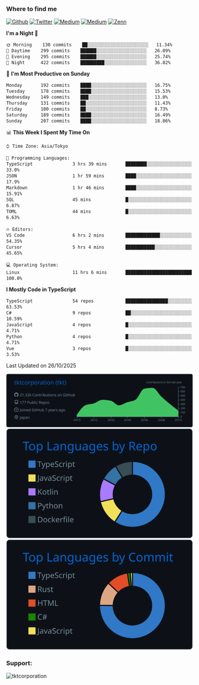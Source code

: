 <!-- <p align="left"> <img src="https://komarev.com/ghpvc/?username=tktcorporation&label=Profile%20views&color=0e75b6&style=flat" alt="tktcorporation" /> </p> -->

<h3>Where to find me</h3>
<p>
<a href="https://github.com/tktcorporation" target="_blank"><img alt="Github" src="https://img.shields.io/badge/GitHub-%2312100E.svg?&style=for-the-badge&logo=Github&logoColor=white" /></a>
<a href="https://twitter.com/tktcorporation" target="_blank"><img alt="Twitter" src="https://img.shields.io/badge/twitter-%231DA1F2.svg?&style=for-the-badge&logo=twitter&logoColor=white" /></a>
<a href="https://www.linkedin.com/in/tktcorporation" target="_blank"><img alt="Medium" src="https://img.shields.io/badge/linkdin-0a66c2.svg?&style=for-the-badge&logo=linkedin&logoColor=white" /></a>
<a href="https://qiita.com/tktcorporation" target="_blank"><img alt="Medium" src="https://img.shields.io/badge/qiita-55C500.svg?&style=for-the-badge&logo=qiita&logoColor=white" /></a>
<a href="https://zenn.dev/tktcorporation" target="_blank"><img alt="Zenn" src="https://img.shields.io/badge/Zenn-3EA8FF.svg?&style=for-the-badge&logo=Zenn&logoColor=white" /></a>
</p>
  
<!--START_SECTION:waka-->
**I'm a Night 🦉** 

```text
🌞 Morning    130 commits    ██░░░░░░░░░░░░░░░░░░░░░░░   11.34% 
🌆 Daytime    299 commits    ██████░░░░░░░░░░░░░░░░░░░   26.09% 
🌃 Evening    295 commits    ██████░░░░░░░░░░░░░░░░░░░   25.74% 
🌙 Night      422 commits    █████████░░░░░░░░░░░░░░░░   36.82%

```
📅 **I'm Most Productive on Sunday** 

```text
Monday       192 commits    ████░░░░░░░░░░░░░░░░░░░░░   16.75% 
Tuesday      178 commits    ████░░░░░░░░░░░░░░░░░░░░░   15.53% 
Wednesday    149 commits    ███░░░░░░░░░░░░░░░░░░░░░░   13.0% 
Thursday     131 commits    ██░░░░░░░░░░░░░░░░░░░░░░░   11.43% 
Friday       100 commits    ██░░░░░░░░░░░░░░░░░░░░░░░   8.73% 
Saturday     189 commits    ████░░░░░░░░░░░░░░░░░░░░░   16.49% 
Sunday       207 commits    ████░░░░░░░░░░░░░░░░░░░░░   18.06%

```


📊 **This Week I Spent My Time On** 

```text
⌚︎ Time Zone: Asia/Tokyo

💬 Programming Languages: 
TypeScript               3 hrs 39 mins       ████████░░░░░░░░░░░░░░░░░   33.0% 
JSON                     1 hr 59 mins        ████░░░░░░░░░░░░░░░░░░░░░   17.9% 
Markdown                 1 hr 46 mins        ████░░░░░░░░░░░░░░░░░░░░░   15.91% 
SQL                      45 mins             █░░░░░░░░░░░░░░░░░░░░░░░░   6.87% 
TOML                     44 mins             █░░░░░░░░░░░░░░░░░░░░░░░░   6.63%

🔥 Editors: 
VS Code                  6 hrs 2 mins        █████████████░░░░░░░░░░░░   54.35% 
Cursor                   5 hrs 4 mins        ███████████░░░░░░░░░░░░░░   45.65%

💻 Operating System: 
Linux                    11 hrs 6 mins       █████████████████████████   100.0%

```

**I Mostly Code in TypeScript** 

```text
TypeScript               54 repos            ████████████████░░░░░░░░░   63.53% 
C#                       9 repos             ██░░░░░░░░░░░░░░░░░░░░░░░   10.59% 
JavaScript               4 repos             █░░░░░░░░░░░░░░░░░░░░░░░░   4.71% 
Python                   4 repos             █░░░░░░░░░░░░░░░░░░░░░░░░   4.71% 
Vue                      3 repos             █░░░░░░░░░░░░░░░░░░░░░░░░   3.53%

```



 Last Updated on 26/10/2025
<!--END_SECTION:waka-->

[![](https://raw.githubusercontent.com/tktcorporation/tktcorporation/master/profile-summary-card-output/github_dark/0-profile-details.svg)](https://github.com/vn7n24fzkq/github-profile-summary-cards)
[![](https://raw.githubusercontent.com/tktcorporation/tktcorporation/master/profile-summary-card-output/github_dark/1-repos-per-language.svg)](https://github.com/vn7n24fzkq/github-profile-summary-cards) [![](https://raw.githubusercontent.com/tktcorporation/tktcorporation/master/profile-summary-card-output/github_dark/2-most-commit-language.svg)](https://github.com/vn7n24fzkq/github-profile-summary-cards)

<h3 align="left">Support:</h3>
<p><a href="https://www.buymeacoffee.com/tktcorporation"> <img align="left" src="https://cdn.buymeacoffee.com/buttons/v2/default-yellow.png" height="50" width="210" alt="tktcorporation" /></a></p><br><br>
